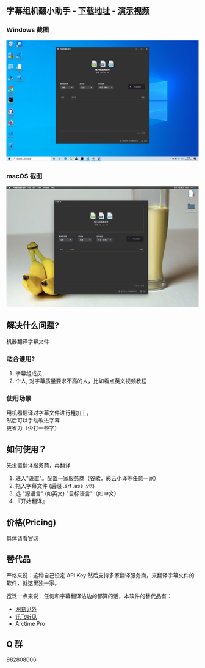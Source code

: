 ## 字幕组机翻小助手 - [下载地址](https://github.com/1c7/Translate-Subtitle-File/releases) - [演示视频](https://www.bilibili.com/video/av82675511/)

### Windows 截图
<img src="./image/win.jpg">

### macOS 截图
<img src="./image/mac.jpg">

## 解决什么问题?
机器翻译字幕文件

### 适合谁用?
1. 字幕组成员
2. 个人, 对字幕质量要求不高的人，比如看点英文视频教程

### 使用场景
用机器翻译对字幕文件进行粗加工，   
然后可以手动改进字幕  
更省力（少打一些字）

## 如何使用？
先设置翻译服务商，再翻译

1. 进入"设置"。配置一家服务商（谷歌，彩云小译等任意一家） 
1. 拖入字幕文件 (后缀 .srt .ass .vtt)
2. 选 "源语言" (如英文) "目标语言"（如中文）
3. 『开始翻译』

## 价格(Pricing)
具体请看官网

## 替代品
严格来说：这种自己设定 API Key 然后支持多家翻译服务商，来翻译字幕文件的软件，就这里独一家。    

宽泛一点来说：任何和字幕翻译沾边的都算的话，本软件的替代品有：  

* [网易见外](https://sight.netease.com/)
* [讯飞听见](https://www.iflyrec.com/)
* Arctime Pro

## Q 群 
982808006

<!--
### 推荐工作流
1. 调整时间轴（此时只有英文字幕）
2. 用这个工具翻译
3. 翻译后得到的中文字幕，会加到文件后面（vtt格式除外）
  （打开 Aegisub 你会看到中文都在后半部分）此时可以按住 `Shift` 键，鼠标点击 第一行中文字幕 和 最后一行中文字幕，这就选中了所有中文字幕，然后可以修改 Style
（这样中文和英文的字幕样式就不一样了，你可以把中文调大字体，英文调小字体。或不同颜色等）
4. 继续人工翻译即可
-->
